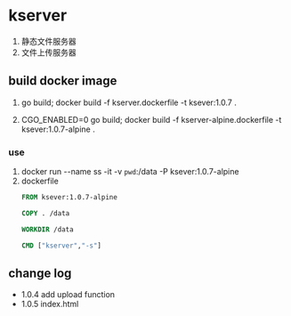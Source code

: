 # kserver
1. 静态文件服务器
1. 文件上传服务器

## build docker image
1. go build; docker build -f kserver.dockerfile -t ksever:1.0.7 .

2. CGO_ENABLED=0 go build; docker build -f kserver-alpine.dockerfile -t ksever:1.0.7-alpine .

### use

1. docker run --name ss -it -v `pwd`:/data -P ksever:1.0.7-alpine
2. dockerfile
    ```dockerfile
    FROM ksever:1.0.7-alpine

    COPY . /data

    WORKDIR /data

    CMD ["kserver","-s"]
    ```

## change log
- 1.0.4 add upload function
- 1.0.5 index.html